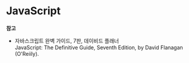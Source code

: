 # JavaScript

**참고**

* 자바스크립트 완벽 가이드, 7판, 데이비드 플래너\
  JavaScript: The Definitive Guide, Seventh Edition, by David Flanagan (O'Reiily).&#x20;
